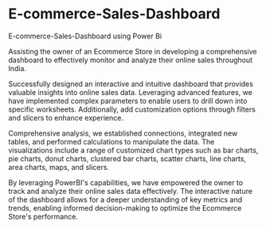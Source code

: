 # E-commerce-Sales-Dashboard
E-commerce-Sales-Dashboard using Power Bi

Assisting the owner of an Ecommerce Store in developing a comprehensive dashboard to effectively monitor and analyze their online sales throughout India.

Successfully designed an interactive and intuitive dashboard that provides valuable insights into online sales data. Leveraging advanced features, we have implemented complex parameters to enable users to drill down into specific worksheets. Additionally, add customization options through filters and slicers to enhance experience.

Comprehensive analysis, we established connections, integrated new tables, and performed calculations to manipulate the data. The visualizations include a range of customized chart types such as bar charts, pie charts, donut charts, clustered bar charts, scatter charts, line charts, area charts, maps, and slicers.

By leveraging PowerBI's capabilities, we have empowered the owner to track and analyze their online sales data effectively. The interactive nature of the dashboard allows for a deeper understanding of key metrics and trends, enabling informed decision-making to optimize the Ecommerce Store's performance.
